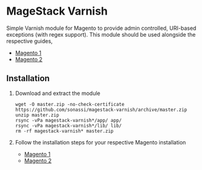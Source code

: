 # MageStack Varnish

Simple Varnish module for Magento to provide admin controlled, URI-based exceptions (with regex support). This module should be used alongside the respective guides,

 - [Magento 1](https://www.sonassi.com/help/performance/implementing-varnish)
 - [Magento 2](https://www.sonassi.com/help/performance/implementing-varnish-magento-2)

## Installation

 1. Download and extract the module

    ~~~~
    wget -O master.zip -no-check-certificate https://github.com/sonassi/magestack-varnish/archive/master.zip
    unzip master.zip
    rsync -vPa magestack-varnish*/app/ app/
    rsync -vPa magestack-varnish*/lib/ lib/
    rm -rf magestack-varnish* master.zip
    ~~~~

1. Follow the installation steps for your respective Magento installation

    - [Magento 1](https://www.sonassi.com/help/performance/implementing-varnish)
    - [Magento 2](https://www.sonassi.com/help/performance/implementing-varnish-magento-2)
